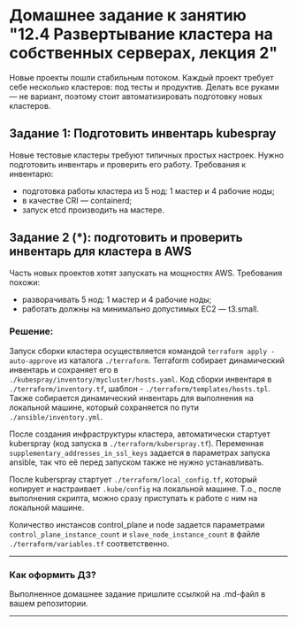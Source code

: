 # Домашнее задание к занятию "12.4 Развертывание кластера на собственных серверах, лекция 2"
Новые проекты пошли стабильным потоком. Каждый проект требует себе несколько кластеров: под тесты и продуктив. Делать все руками — не вариант, поэтому стоит автоматизировать подготовку новых кластеров.

## Задание 1: Подготовить инвентарь kubespray
Новые тестовые кластеры требуют типичных простых настроек. Нужно подготовить инвентарь и проверить его работу. Требования к инвентарю:
* подготовка работы кластера из 5 нод: 1 мастер и 4 рабочие ноды;
* в качестве CRI — containerd;
* запуск etcd производить на мастере.

## Задание 2 (*): подготовить и проверить инвентарь для кластера в AWS
Часть новых проектов хотят запускать на мощностях AWS. Требования похожи:
* разворачивать 5 нод: 1 мастер и 4 рабочие ноды;
* работать должны на минимально допустимых EC2 — t3.small.

### Решение:
Запуск сборки кластера осуществляется командой `terraform apply -auto-approve` из каталога `./terraform`. Terraform собирает динамический инвентарь и сохраняет его в `./kubespray/inventory/mycluster/hosts.yaml`. Код сборки инвентаря в `./terraform/inventory.tf`, шаблон - `./terraform/templates/hosts.tpl`. Также собирается динамический инвентарь для выполнения на локальной машине, который сохраняется по пути `./ansible/inventory.yml`.

После создания инфраструктуры кластера, автоматически стартует kuberspray (код запуска в `./terraform/kuberspray.tf`).
Переменная `supplementary_addresses_in_ssl_keys` задается в параметрах запуска ansible, так что её перед запуском также не нужно устанавливать.

После kuberspray стартует `./terraform/local_config.tf`, который копирует и настраивает `.kube/config` на локальной машине. Т.о., после выполнения скрипта, можно сразу приступать к работе с ним на локальной машине.

Количество инстансов control_plane и node задается параметрами `control_plane_instance_count` и `slave_node_instance_count` в файле `./terraform/variables.tf` соответственно.


---

### Как оформить ДЗ?

Выполненное домашнее задание пришлите ссылкой на .md-файл в вашем репозитории.

---